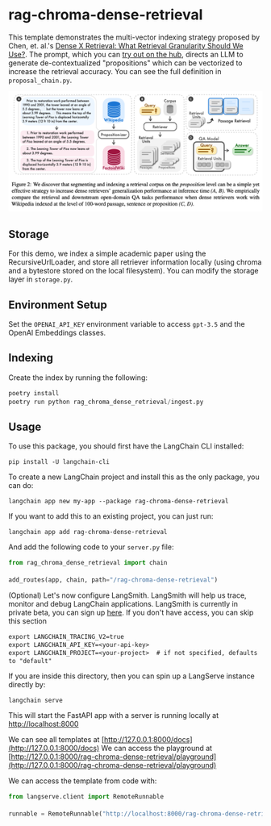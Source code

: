 # rag-chroma-dense-retrieval

This template demonstrates the multi-vector indexing strategy proposed by Chen, et. al.'s [Dense X Retrieval: What Retrieval Granularity Should We Use?](https://arxiv.org/abs/2312.06648). The prompt, which you can [try out on the hub](https://smith.langchain.com/hub/wfh/proposal-indexing), directs an LLM to generate de-contextualized "propositions" which can be vectorized to increase the retrieval accuracy. You can see the full definition in `proposal_chain.py`.

![Retriever Diagram](./_images/retriever_diagram.png)

## Storage

For this demo, we index a simple academic paper using the RecursiveUrlLoader, and store all retriever information locally (using chroma and a bytestore stored on the local filesystem). You can modify the storage layer in `storage.py`.

## Environment Setup

Set the `OPENAI_API_KEY` environment variable to access `gpt-3.5` and the OpenAI Embeddings classes.

## Indexing

Create the index by running the following:

```python
poetry install
poetry run python rag_chroma_dense_retrieval/ingest.py
```

## Usage

To use this package, you should first have the LangChain CLI installed:

```shell
pip install -U langchain-cli
```

To create a new LangChain project and install this as the only package, you can do:

```shell
langchain app new my-app --package rag-chroma-dense-retrieval
```

If you want to add this to an existing project, you can just run:

```shell
langchain app add rag-chroma-dense-retrieval
```

And add the following code to your `server.py` file:

```python
from rag_chroma_dense_retrieval import chain

add_routes(app, chain, path="/rag-chroma-dense-retrieval")
```

(Optional) Let's now configure LangSmith.
LangSmith will help us trace, monitor and debug LangChain applications.
LangSmith is currently in private beta, you can sign up [here](https://smith.langchain.com/).
If you don't have access, you can skip this section

```shell
export LANGCHAIN_TRACING_V2=true
export LANGCHAIN_API_KEY=<your-api-key>
export LANGCHAIN_PROJECT=<your-project>  # if not specified, defaults to "default"
```

If you are inside this directory, then you can spin up a LangServe instance directly by:

```shell
langchain serve
```

This will start the FastAPI app with a server is running locally at
[http://localhost:8000](http://localhost:8000)

We can see all templates at [http://127.0.0.1:8000/docs](http://127.0.0.1:8000/docs)
We can access the playground at [http://127.0.0.1:8000/rag-chroma-dense-retrieval/playground](http://127.0.0.1:8000/rag-chroma-dense-retrieval/playground)

We can access the template from code with:

```python
from langserve.client import RemoteRunnable

runnable = RemoteRunnable("http://localhost:8000/rag-chroma-dense-retrieval")
```
